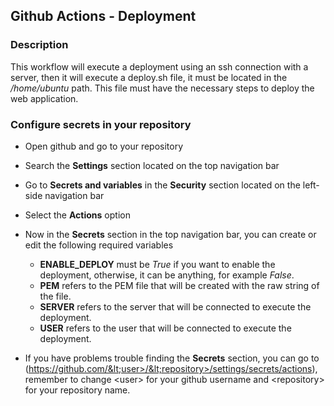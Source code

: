 ## Github Actions - Deployment

### Description

This workflow will execute a deployment using an ssh connection with a server, then it will execute a deploy.sh file, it must be located in the <i>/home/ubuntu</i> path. This file must have the necessary steps to deploy the web application.

### Configure secrets in your repository

-   Open github and go to your repository
-   Search the **Settings** section located on the top navigation bar
-   Go to **Secrets and variables** in the **Security** section located on the left-side navigation bar
-   Select the **Actions** option
-   Now in the **Secrets** section in the top navigation bar, you can create or edit the following required variables
    -   **ENABLE_DEPLOY** must be <i>True</i> if you want to enable the deployment, otherwise, it can be anything, for example <i>False</i>.
    -   **PEM** refers to the PEM file that will be created with the raw string of the file.
    -   **SERVER** refers to the server that will be connected to execute the deployment.
    -   **USER** refers to the user that will be connected to execute the deployment.

-   If you have problems trouble finding the **Secrets** section, you can go to (https://github.com/&lt;user>/&lt;repository>/settings/secrets/actions), remember to change &lt;user> for your github username and &lt;repository> for your repository name.